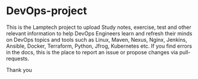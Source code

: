 # DevOps-project

This is the Lamptech project to upload Study notes, exercise, test and other relevant information to help DevOps Engineers learn and refresh their minds on DevOps topics and tools such as Linux, Maven, Nexus, Nginx, Jenkins, Ansible, Docker, Terraform, Python, Jfrog, Kubernetes etc. If you find errors in the docs, this is the place to report an issue or propose changes via pull-requests.



Thank you 


